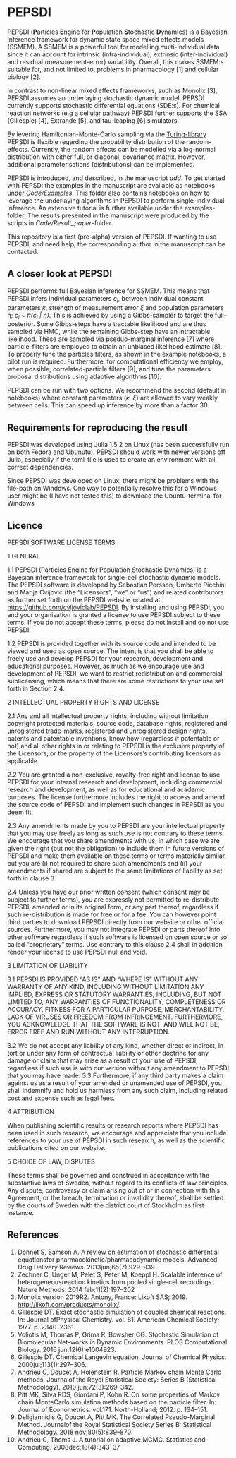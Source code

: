 # PEPSDI  

PEPSDI (**P**articles **E**ngine for **P**opulation **S**tochastic **D**ynam**I**cs) is a Bayesian inference framework for dynamic state space mixed effects models (SSMEM).  A SSMEM is a powerful tool for modelling multi-individual data since it can account for intrinsic (intra-individual), extrinsic (inter-individual) and residual (measurement-error) variability. Overall, this makes SSMEM:s suitable for, and not limited to,  problems in pharmacology [1] and cellular biology [2]. 

In contrast to non-linear mixed effects frameworks, such as Monolix [3], PEPSDI assumes an underlaying stochastic dynamic model. PEPSDI currently supports stochastic differential equations (SDE:s). For chemical reaction networks (e.g a cellular pathway) PEPSDI further supports the SSA (Gillespie) [4], Extrande [5], and tau-leaping [6] simulators.  

 
By levering Hamiltonian-Monte-Carlo sampling via the [Turing-library](https://github.com/TuringLang/Turing.jl) PEPSDI is flexible regarding the probability distribution of the random-effects.  Currently, the random effects can be modelled via a log-normal distribution with either full, or diagonal, covariance matrix. However, additional parameterisations (distributions) can be implemented.  

 
PEPSDI is introduced, and described, in the manuscript *add*. To get started with PEPSDI the examples in the manuscript are available as notebooks under *Code/Examples*. This folder also contains notebooks on how to leverage the underlaying algorithms in PEPSDI to perform single-individual inference. An extensive tutorial is further available under the examples-folder. The results presented in the manuscript were produced by the scripts in *Code/Result_paper*-folder.  

This repository is a first (pre-alpha) version of PEPSDI. If wanting to use PEPSDI, and need help, the corresponding author in the manuscript can be contacted.  

## A closer look at PEPSDI  

PEPSDI performs full Bayesian inference for SSMEM. This means that PEPSDI infers individual parameters *c<sub>i*, between individual constant parameters *ĸ*, strength of measurement error *ξ* and population parameters η; *c<sub>i* ~ *π(c<sub>i* *| η)*. This is achieved by using a Gibbs-sampler to target the full-posterior. Some Gibbs-steps have a tractable likelihood and are thus sampled via HMC, while the remaining Gibbs-step have an intractable likelihood. These are sampled via pseduo-marginal inference [7] where particle-filters are employed to obtain an unbiased likelihood estimate [8]. To properly tune the particles filters, as shown in the example notebooks, a pilot run is required. Furthermore, for computational efficiency we employ, when possible, correlated-particle filters [9], and tune the parameters proposal distributions using adaptive algorithms [10]. 

PEPSDI can be run with two options. We recommend the second (default in notebooks) where constant parameters (*ĸ*, *ξ*) are allowed to vary weakly between cells. This can speed up inference by more than a factor 30.  

## Requirements for reproducing the result 

PEPSDI was developed using Julia 1.5.2 on Linux (has been successfully run on both Fedora and Ubunutu). PEPSDI should work with newer versions off Julia, especially if the toml-file is used to create an environment with all correct dependencies.  

Since PEPSDI was developed on Linux, there might be problems with the file-path on Windows. One way to potentially resolve this for a Windows user might be (I have not tested this) to download the Ubuntu-terminal for Windows 

## Licence

PEPSDI SOFTWARE LICENSE TERMS

1	GENERAL

1.1	PEPSDI (Particles Engine for Population Stochastic DynamIcs) is a Bayesian inference framework for single-cell stochastic dynamic models. The PEPSDI software is developed by Sebastian Persson, Umberto Picchini and Marija Cvijovic (the “Licensors”, “we” or “us”) and related contributors as further set forth on the PEPSDI website located at https://github.com/cvijoviclab/PEPSDI. By installing and using PEPSDI, you and your organisation is granted a license to use PEPSDI subject to these terms. If you do not accept these terms, please do not install and do not use PEPSDI.

1.2	PEPSDI is provided together with its source code and intended to be viewed and used as open source. The intent is that you shall be able to freely use and develop PEPSDI for your research, development and educational purposes. However, as much as we encourage use and development of PEPSDI, we want to restrict redistribution and commercial sublicensing, which means that there are some restrictions to your use set forth in Section 2.4.

2	INTELLECTUAL PROPERTY RIGHTS AND LICENSE

2.1	Any and all intellectual property rights, including without limitation copyright protected materials, source code, database rights, registered and unregistered trade-marks, registered and unregistered design rights, patents and patentable inventions, know how (regardless if patentable or not) and all other rights in or relating to PEPSDI is the exclusive property of the Licensors, or the property of the Licensors’s contributing licensors as applicable.

2.2	You are granted a non-exclusive, royalty-free right and license to use PEPSDI for your internal research and development, including commercial research and development, as well as for educational and academic purposes. The license furthermore includes the right to access and amend the source code of PEPSDI and implement such changes in PEPSDI as you deem fit.

2.3	Any amendments made by you to PEPSDI are your intellectual property that you may use freely as long as such use is not contrary to these terms. We encourage that you share amendments with us, in which case we are given the right (but not the obligation) to include them in future versions of PEPSDI and make them available on these terms or terms materially similar, but you are (i) not required to share such amendments and (ii) your amendments if shared are subject to the same limitations of liability as set forth in clause 3.

2.4	Unless you have our prior written consent (which consent may be subject to further terms), you are expressly not permitted to re-distribute PEPSDI, amended or in its original form, or any part thereof, regardless if such re-distribution is made for free or for a fee. You can however point third parties to download PEPSDI directly from our website or other official sources. Furthermore, you may not integrate PEPSDI or parts thereof into other software regardless if such software is licensed on open source or so called “proprietary” terms. Use contrary to this clause 2.4 shall in addition render your license to use PEPSDI null and void.

3	LIMITATION OF LIABILITY

3.1	PEPSDI IS PROVIDED “AS IS” AND “WHERE IS” WITHOUT ANY WARRANTY OF ANY KIND, INCLUDING WITHOUT LIMITATION ANY IMPLIED, EXPRESS OR STATUTORY WARRANTIES, INCLUDING, BUT NOT LIMITED TO, ANY WARRANTIES OF FUNCTIONALITY, COMPLETENESS OR ACCURACY, FITNESS FOR A PARTICULAR PURPOSE, MERCHANTABILITY, LACK OF VIRUSES OR FREEDOM FROM INFRINGEMENT. FURTHERMORE, YOU ACKNOWLEDGE THAT THE SOFTWARE IS NOT, AND WILL NOT BE, ERROR FREE AND RUN WITHOUT ANY INTERRUPTION.

3.2	We do not accept any liability of any kind, whether direct or indirect, in tort or under any form of contractual liability or other doctrine for any damage or claim that may arise as a result of your use of PEPSDI, regardless if such use is with our version without any amendment to PEPSDI that you may have made.
3.3	Furthermore, if any third party makes a claim against us as a result of your amended or unamended use of PEPSDI, you shall indemnify and hold us harmless from any such claim, including related cost and expense such as legal fees.

4	ATTRIBUTION

When publishing scientific results or research reports where PEPSDI has been used in such research, we encourage and appreciate that you include references to your use of PEPSDI in such research, as well as the scientific publications cited on our website.

5	CHOICE OF LAW, DISPUTES

These terms shall be governed and construed in accordance with the substantive laws of Sweden, without regard to its conflicts of law principles. Any dispute, controversy or claim arising out of or in connection with this Agreement, or the breach, termination or invalidity thereof, shall be settled by the courts of Sweden with the district court of Stockholm as first instance.

## References

1. Donnet S, Samson A.  A review on estimation of stochastic differential equationsfor pharmacokinetic/pharmacodynamic models.  Advanced Drug Delivery Reviews. 2013jun;65(7):929–939
2. Zechner C, Unger M, Pelet S, Peter M, Koeppl H.  Scalable inference of heterogeneousreaction kinetics from pooled single-cell recordings. Nature Methods. 2014 feb;11(2):197–202
3. Monolix version 2019R2. Antony, France: Lixoft SAS; 2019. http://lixoft.com/products/monolix/.
4. Gillespie DT. Exact stochastic simulation of coupled chemical reactions. In: Journal ofPhysical Chemistry. vol. 81. American Chemical Society; 1977. p. 2340–2361.
5. Voliotis M, Thomas P, Grima R, Bowsher CG. Stochastic Simulation of Biomolecular Net-works in Dynamic Environments. PLOS Computational Biology. 2016 jun;12(6):e1004923.
6. Gillespie DT.   Chemical Langevin equation.   Journal of Chemical Physics. 2000jul;113(1):297–306.
7. Andrieu C, Doucet A, Holenstein R. Particle Markov chain Monte Carlo methods. Journalof the Royal Statistical Society: Series B (Statistical Methodology). 2010 jun;72(3):269–342.
8. Pitt MK, Silva RDS, Giordani P, Kohn R. On some properties of Markov chain MonteCarlo simulation methods based on the particle filter. In: Journal of Econometrics. vol.171. North-Holland; 2012. p. 134–151.
9. Deligiannidis G, Doucet A, Pitt MK. The Correlated Pseudo-Marginal Method. Journalof the Royal Statistical Society Series B: Statistical Methodology. 2018 nov;80(5):839–870.
10. Andrieu C, Thoms J. A tutorial on adaptive MCMC. Statistics and Computing. 2008dec;18(4):343–37
